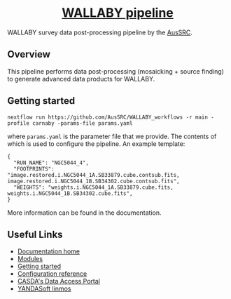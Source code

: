 
<h1 align="center"><a href="https://aussrc.github.io/WALLABY_workflows/">WALLABY pipeline</a></h1>

WALLABY survey data post-processing pipeline by the [AusSRC](https://aussrc.org). 

## Overview

This pipeline performs data post-processing (mosaicking + source finding) to generate advanced data products for WALLABY.

## Getting started

```
nextflow run https://github.com/AusSRC/WALLABY_workflows -r main -profile carnaby -params-file params.yaml
```

where `params.yaml` is the parameter file that we provide. The contents of which is used to configure the pipeline. An example template:

```
{
  "RUN_NAME": "NGC5044_4",
  "FOOTPRINTS": "image.restored.i.NGC5044_1A.SB33879.cube.contsub.fits, image.restored.i.NGC5044_1B.SB34302.cube.contsub.fits",
  "WEIGHTS": "weights.i.NGC5044_1A.SB33879.cube.fits, weights.i.NGC5044_1B.SB34302.cube.fits",
}
```

More information can be found in the documentation.

## Useful Links

* [Documentation home](https://aussrc.github.io/WALLABY_workflows/)
* [Modules](https://aussrc.github.io/WALLABY_workflows/docs/overview#modules)
* [Getting started](https://aussrc.github.io/WALLABY_workflows/docs/getting_started)
* [Configuration reference](https://aussrc.github.io/WALLABY_workflows/docs/configuration/end-to-end)
* [CASDA's Data Access Portal](https://data.csiro.au/collections/domain/casdaObservation/search/)
* [YANDASoft linmos](https://www.atnf.csiro.au/computing/software/askapsoft/sdp/docs/current/calim/linmos.html)